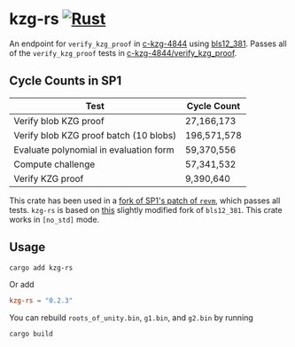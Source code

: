 # kzg-rs [![Rust](https://github.com/succinctlabs/kzg-rs/actions/workflows/rust.yml/badge.svg?branch=master)](https://github.com/succinctlabs/kzg-rs/actions/workflows/rust.yml)

An endpoint for `verify_kzg_proof` in [c-kzg-4844](https://github.com/ethereum/c-kzg-4844) using [bls12_381](https://github.com/zkcrypto/bls12_381/). Passes all of the `verify_kzg_proof` tests in [c-kzg-4844/verify_kzg_proof](https://github.com/ethereum/c-kzg-4844/tree/main/tests/verify_kzg_proof/kzg-mainnet).

## Cycle Counts in SP1
| Test                                   | Cycle Count |
| -------------------------------------- | ----------- |
| Verify blob KZG proof                  | 27,166,173  |
| Verify blob KZG proof batch (10 blobs) | 196,571,578 |
| Evaluate polynomial in evaluation form | 59,370,556  |
| Compute challenge                      | 57,341,532  |
| Verify KZG proof                       | 9,390,640   |

This crate has been used in a [fork of SP1's patch of `revm`](https://github.com/succinctlabs/revm/tree/patch-v5.0.0), which passes all tests.  `kzg-rs` is based on [this](https://github.com/sp1-patches/bls12_381/tree/patch-v0.8.0) slightly modified fork of `bls12_381`. This crate works in `[no_std]` mode.

## Usage
```sh
cargo add kzg-rs
```
Or add
```toml
kzg-rs = "0.2.3" 
```

You can rebuild `roots_of_unity.bin`, `g1.bin`, and `g2.bin` by running 

```sh 
cargo build
```
